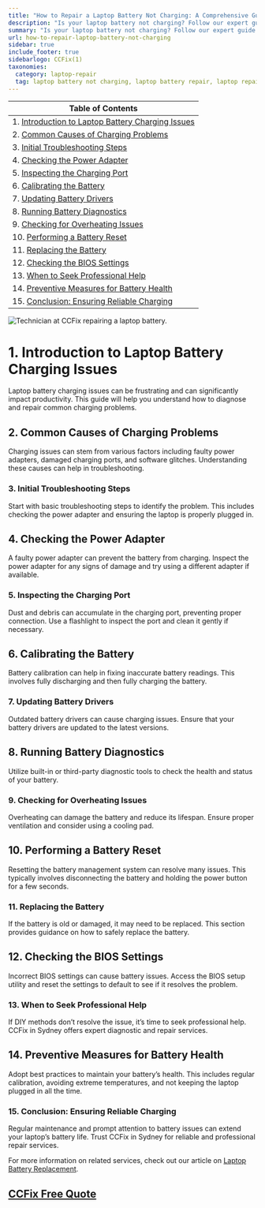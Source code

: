 ```yaml
---
title: "How to Repair a Laptop Battery Not Charging: A Comprehensive Guide by CCFix"
description: "Is your laptop battery not charging? Follow our expert guide to diagnose and fix common charging issues. Visit CCFix in Sydney for professional assistance or get a free quote online!"
summary: "Is your laptop battery not charging? Follow our expert guide to diagnose and fix common issues. Visit CCFix in Sydney for professional help or get a free quote online!"
url: how-to-repair-laptop-battery-not-charging
sidebar: true
include_footer: true
sidebarlogo: CCFix(1)
taxonomies:
  category: laptop-repair
  tag: laptop battery not charging, laptop battery repair, laptop repair, Sydney
---
```


| **Table of Contents**                                               |
|---------------------------------------------------------------------|
| 1. [Introduction to Laptop Battery Charging Issues](#1-introduction-to-laptop-battery-charging-issues) |
| 2. [Common Causes of Charging Problems](#2-common-causes-of-charging-problems) |
| 3. [Initial Troubleshooting Steps](#3-initial-troubleshooting-steps) |
| 4. [Checking the Power Adapter](#4-checking-the-power-adapter) |
| 5. [Inspecting the Charging Port](#5-inspecting-the-charging-port) |
| 6. [Calibrating the Battery](#6-calibrating-the-battery) |
| 7. [Updating Battery Drivers](#7-updating-battery-drivers) |
| 8. [Running Battery Diagnostics](#8-running-battery-diagnostics) |
| 9. [Checking for Overheating Issues](#9-checking-for-overheating-issues) |
| 10. [Performing a Battery Reset](#10-performing-a-battery-reset) |
| 11. [Replacing the Battery](#11-replacing-the-battery) |
| 12. [Checking the BIOS Settings](#12-checking-the-bios-settings) |
| 13. [When to Seek Professional Help](#13-when-to-seek-professional-help) |
| 14. [Preventive Measures for Battery Health](#14-preventive-measures-for-battery-health) |
| 15. [Conclusion: Ensuring Reliable Charging](#15-conclusion-ensuring-reliable-charging) |

![Technician at CCFix repairing a laptop battery.](/images/ccfix-laptop-battery-repair-not-charging.webp "CCFix technician repairing a laptop battery, showcasing expert repair services in a professional environment.")

# **1. Introduction to Laptop Battery Charging Issues**
Laptop battery charging issues can be frustrating and can significantly impact productivity. This guide will help you understand how to diagnose and repair common charging problems.

## **2. Common Causes of Charging Problems**
Charging issues can stem from various factors including faulty power adapters, damaged charging ports, and software glitches. Understanding these causes can help in troubleshooting.

### **3. Initial Troubleshooting Steps**
Start with basic troubleshooting steps to identify the problem. This includes checking the power adapter and ensuring the laptop is properly plugged in.

## **4. Checking the Power Adapter**
A faulty power adapter can prevent the battery from charging. Inspect the power adapter for any signs of damage and try using a different adapter if available.

### **5. Inspecting the Charging Port**
Dust and debris can accumulate in the charging port, preventing proper connection. Use a flashlight to inspect the port and clean it gently if necessary.

## **6. Calibrating the Battery**
Battery calibration can help in fixing inaccurate battery readings. This involves fully discharging and then fully charging the battery.

### **7. Updating Battery Drivers**
Outdated battery drivers can cause charging issues. Ensure that your battery drivers are updated to the latest versions.

## **8. Running Battery Diagnostics**
Utilize built-in or third-party diagnostic tools to check the health and status of your battery.

### **9. Checking for Overheating Issues**
Overheating can damage the battery and reduce its lifespan. Ensure proper ventilation and consider using a cooling pad.

## **10. Performing a Battery Reset**
Resetting the battery management system can resolve many issues. This typically involves disconnecting the battery and holding the power button for a few seconds.

### **11. Replacing the Battery**
If the battery is old or damaged, it may need to be replaced. This section provides guidance on how to safely replace the battery.

## **12. Checking the BIOS Settings**
Incorrect BIOS settings can cause battery issues. Access the BIOS setup utility and reset the settings to default to see if it resolves the problem.

### **13. When to Seek Professional Help**
If DIY methods don’t resolve the issue, it’s time to seek professional help. CCFix in Sydney offers expert diagnostic and repair services.

## **14. Preventive Measures for Battery Health**
Adopt best practices to maintain your battery’s health. This includes regular calibration, avoiding extreme temperatures, and not keeping the laptop plugged in all the time.

### **15. Conclusion: Ensuring Reliable Charging**
Regular maintenance and prompt attention to battery issues can extend your laptop’s battery life. Trust CCFix in Sydney for reliable and professional repair services.


For more information on related services, check out our article on [Laptop Battery Replacement](https://ccfix.com.au/laptop-battery-replacement).

 ## [CCFix Free Quote](https://form.jotform.com/241402975332857)
